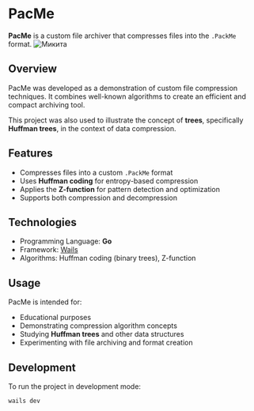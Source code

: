 # PacMe

**PacMe** is a custom file archiver that compresses files into the `.PackMe` format.
![Микита](https://github.com/user-attachments/assets/2c42fd09-3e9e-4333-9158-563152f9fe9e)

## Overview

PacMe was developed as a demonstration of custom file compression techniques. It combines well-known algorithms to create an efficient and compact archiving tool.

This project was also used to illustrate the concept of **trees**, specifically **Huffman trees**, in the context of data compression.

## Features

- Compresses files into a custom `.PackMe` format  
- Uses **Huffman coding** for entropy-based compression  
- Applies the **Z-function** for pattern detection and optimization  
- Supports both compression and decompression  

## Technologies

- Programming Language: **Go**  
- Framework: [Wails](https://wails.io)  
- Algorithms: Huffman coding (binary trees), Z-function  

## Usage

PacMe is intended for:

- Educational purposes  
- Demonstrating compression algorithm concepts  
- Studying **Huffman trees** and other data structures  
- Experimenting with file archiving and format creation  

## Development

To run the project in development mode:

```bash
wails dev
